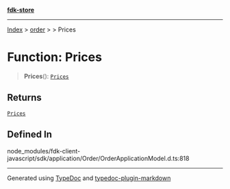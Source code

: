 [**fdk-store**](../../../README.md)
***

[Index](../../../API.md) > [order](../../README.md) > [<internal>](../README.md) > Prices

# Function: Prices

> **Prices**(): [`Prices`](../type-aliases/type-alias.Prices.md)

## Returns

[`Prices`](../type-aliases/type-alias.Prices.md)

## Defined In

node\_modules/fdk-client-javascript/sdk/application/Order/OrderApplicationModel.d.ts:818

***
Generated using [TypeDoc](https://typedoc.org/) and [typedoc-plugin-markdown](https://www.npmjs.com/package/typedoc-plugin-markdown)
